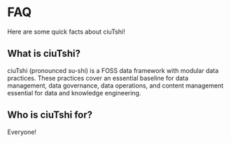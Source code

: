 # FAQ

Here are some quick facts about ciuTshi!

## What is ciuTshi?

ciuTshi (pronounced su-shi) is a FOSS data framework with modular data practices. These practices cover an essential baseline for data management, data governance, data operations, and content management essential for data and knowledge engineering.

## Who is ciuTshi for?

Everyone!

